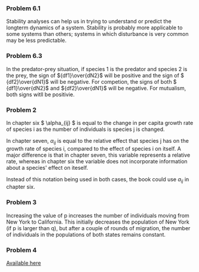 ### Problem 6.1

Stability analyses can help us in trying to understand or predict the longterm dynamics of a system. Stability is probably more applicable to some systems than others; systems in which disturbance is very common may be less predictable. 

### Problem 6.3

In the predator-prey situation, if species 1 is the predator and species 2 is the prey, the sign of ${df1}\over{dN2}$ will be positive and the sign of $ {df2}\over{dN1}$ will be negative. For competion, the signs of both $ {df1}\over{dN2}$ and ${df2}\over{dN1}$ will be negative. For mutualism, both signs witll be positivie. 


### Problem 2

In chapter six $ \alpha_{ij} $ is equal to the change in per capita growth rate of species i as the number of individuals is species j is changed. 

In chapter seven, $\alpha_{ij}$ is equal to the relative effect that species j has on the growth rate of species i, compared to the effect of species i on itself. A major difference is that in chapter seven, this variable represents a relative rate, whereas in chapter six the variable does not incorporate information about a species' effect on iteself. 

Instead of this notation being used in both cases, the book could use ${a_{ij}}$ in chapter six. 

### Problem 3

Increasing the value of p increases the number of individuals moving from New York to California. This initially decreases the population of New York (if p is larger than q), but after a couple of rounds of migration, the number of individuals in the populations of both states remains constant.

### Problem 4

[Available here](https://docs.google.com/document/d/1ytCgX316E1UQNMLyLLD5NwJLcqkl1ynfibFNNUUSVJc/edit)